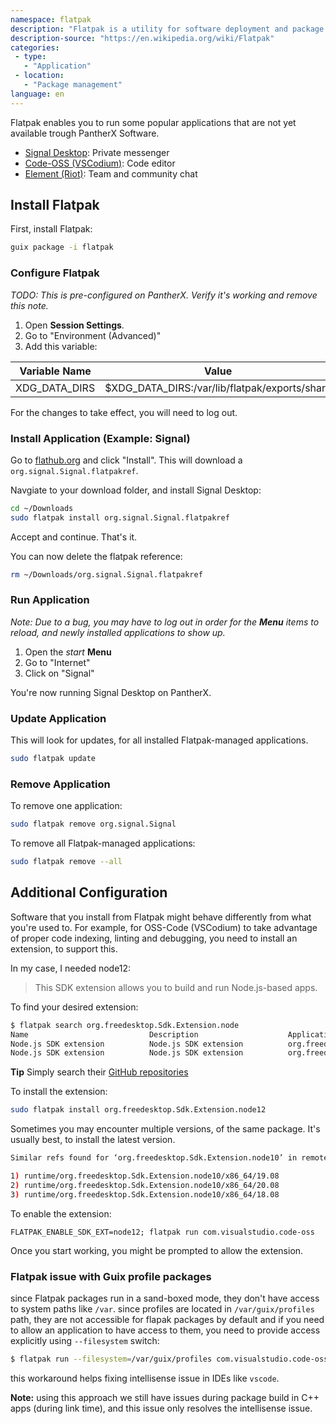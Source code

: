 ```yaml
---
namespace: flatpak
description: "Flatpak is a utility for software deployment and package management for Linux. It is advertised as offering a sandbox environment in which users can run application software in isolation from the rest of the system. Flatpak was developed as part of the freedesktop.org project (formerly known as X Desktop Group or XDG) and was originally called xdg-app."
description-source: "https://en.wikipedia.org/wiki/Flatpak"
categories:
 - type:
   - "Application"
 - location:
   - "Package management"
language: en
---
```


Flatpak enables you to run some popular applications that are not yet available trough PantherX Software.

- [Signal Desktop](https://flathub.org/apps/details/org.signal.Signal): Private messenger
- [Code-OSS (VSCodium)](https://flathub.org/apps/details/com.visualstudio.code-oss): Code editor
- [Element (Riot)](https://flathub.org/apps/details/im.riot.Riot): Team and community chat

## Install Flatpak

First, install Flatpak:

```bash
guix package -i flatpak
```

### Configure Flatpak

_TODO: This is pre-configured on PantherX. Verify it's working and remove this note._

1. Open **Session Settings**.
2. Go to "Environment (Advanced)"
3. Add this variable:

| Variable Name 	| Value                                         	|
|---------------	|-----------------------------------------------	|
| XDG_DATA_DIRS 	| $XDG_DATA_DIRS:/var/lib/flatpak/exports/share 	|

For the changes to take effect, you will need to log out.

### Install Application (Example: Signal)

Go to [flathub.org](https://flathub.org/apps/details/org.signal.Signal) and click "Install". This will download a `org.signal.Signal.flatpakref`.

Navgiate to your download folder, and install Signal Desktop:

```bash
cd ~/Downloads
sudo flatpak install org.signal.Signal.flatpakref
```

Accept and continue. That's it.

You can now delete the flatpak reference:

```bash
rm ~/Downloads/org.signal.Signal.flatpakref
```

### Run Application

_Note: Due to a bug, you may have to log out in order for the **Menu** items to reload, and newly installed applications to show up._

1. Open the _start_ **Menu**
2. Go to "Internet"
3. Click on "Signal"

You're now running Signal Desktop on PantherX.

### Update Application

This will look for updates, for all installed Flatpak-managed applications.

```bash
sudo flatpak update
```

### Remove Application

To remove one application:

```bash
sudo flatpak remove org.signal.Signal
```

To remove all Flatpak-managed applications:

```bash
sudo flatpak remove --all
```

## Additional Configuration

Software that you install from Flatpak might behave differently from what you're used to.
For example, for OSS-Code (VSCodium) to take advantage of proper code indexing, linting and debugging, you need to install an extension, to support this.

In my case, I needed node12:

> This SDK extension allows you to build and run Node.js-based apps.

To find your desired extension:

```sh
$ flatpak search org.freedesktop.Sdk.Extension.node
Name                           Description                    Application ID                           
Node.js SDK extension          Node.js SDK extension          org.freedesktop.Sdk.Extension.node12     
Node.js SDK extension          Node.js SDK extension          org.freedesktop.Sdk.Extension.node10     
```

**Tip** Simply search their [GitHub repositories](https://github.com/flathub?q=org.freedesktop.Sdk.Extension&type=&language=)

To install the extension:

```sh
sudo flatpak install org.freedesktop.Sdk.Extension.node12
```

Sometimes you may encounter multiple versions, of the same package. It's usually best, to install the latest version.

```sh
Similar refs found for ‘org.freedesktop.Sdk.Extension.node10’ in remote ‘flathub’ (system):

1) runtime/org.freedesktop.Sdk.Extension.node10/x86_64/19.08
2) runtime/org.freedesktop.Sdk.Extension.node10/x86_64/20.08
3) runtime/org.freedesktop.Sdk.Extension.node10/x86_64/18.08
```

To enable the extension:

```
FLATPAK_ENABLE_SDK_EXT=node12; flatpak run com.visualstudio.code-oss
```

Once you start working, you might be prompted to allow the extension.

### Flatpak issue with Guix profile packages

since Flatpak packages run in a sand-boxed mode, they don't have access to system paths like `/var`.
since profiles are located in `/var/guix/profiles` path, they are not accessible for flapak packages 
by default and if you need to allow an application to have access to them, you need to provide access
explicitly using `--filesystem` switch:

```bash
$ flatpak run --filesystem=/var/guix/profiles com.visualstudio.code-oss
```

 this workaround helps fixing intellisense issue in IDEs like `vscode`.

**Note:** using this approach we still have issues during package build in C++ apps (during link time),
and this issue only resolves the intellisense issue.
